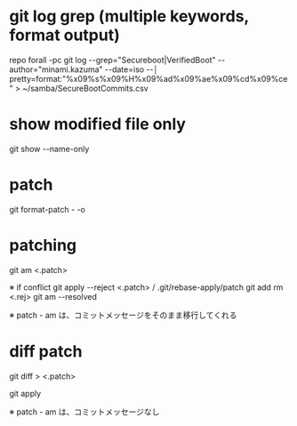 # git log grep (multiple keywords, format output)
repo forall -pc git log --grep="Secureboot\|VerifiedBoot" --author="minami.kazuma" --date=iso --│
pretty=format:"%x09%s%x09%H%x09%ad%x09%ae%x09%cd%x09%ce" > ~/samba/SecureBootCommits.csv 

# show modified file only
git show <hash> --name-only

# patch
git format-patch -<relate commit number> <commit hash> -o <out folder>

# patching
git am <.patch>

※ if conflict
git apply --reject <.patch> / .git/rebase-apply/patch
git add <modified files>
rm <.rej>
git am --resolved

※ patch - am は、コミットメッセージをそのまま移行してくれる

# diff patch
git diff <commit> <commit> > <.patch>

git apply

※ patch - am は、コミットメッセージなし